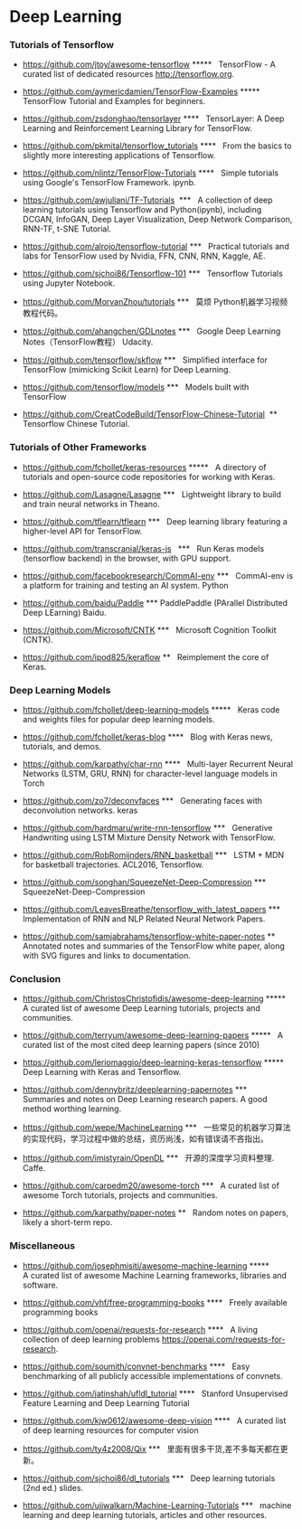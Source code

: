 # Deep Learning

### Tutorials of Tensorflow 


* https://github.com/jtoy/awesome-tensorflow *****  
TensorFlow - A curated list of dedicated resources http://tensorflow.org.

* https://github.com/aymericdamien/TensorFlow-Examples *****  
TensorFlow Tutorial and Examples for beginners.

* https://github.com/zsdonghao/tensorlayer ****  
TensorLayer: A Deep Learning and Reinforcement Learning Library for TensorFlow.

* https://github.com/pkmital/tensorflow_tutorials ****  
From the basics to slightly more interesting applications of Tensorflow.

* https://github.com/nlintz/TensorFlow-Tutorials ****  
Simple tutorials using Google's TensorFlow Framework. ipynb.

* https://github.com/awjuliani/TF-Tutorials  ***   
A collection of deep learning tutorials using Tensorflow and Python(ipynb), including DCGAN, InfoGAN, Deep Layer Visualization, 
Deep Network Comparison, RNN-TF, t-SNE Tutorial.

* https://github.com/alrojo/tensorflow-tutorial ***  
Practical tutorials and labs for TensorFlow used by Nvidia, FFN, CNN, RNN, Kaggle, AE.

* https://github.com/sjchoi86/Tensorflow-101 ***  
Tensorflow Tutorials using Jupyter Notebook.

* https://github.com/MorvanZhou/tutorials ***  
莫烦 Python机器学习视频教程代码。

* https://github.com/ahangchen/GDLnotes ***  
Google Deep Learning Notes（TensorFlow教程） Udacity.

* https://github.com/tensorflow/skflow ***  
Simplified interface for TensorFlow (mimicking Scikit Learn) for Deep Learning.

* https://github.com/tensorflow/models ***  
Models built with TensorFlow

* https://github.com/CreatCodeBuild/TensorFlow-Chinese-Tutorial  **   
Tensorflow Chinese Tutorial. 



### Tutorials of Other Frameworks 


* https://github.com/fchollet/keras-resources *****  
A directory of tutorials and open-source code repositories for working with Keras.

* https://github.com/Lasagne/Lasagne ***  
Lightweight library to build and train neural networks in Theano.

* https://github.com/tflearn/tflearn ***  
Deep learning library featuring a higher-level API for TensorFlow.

* https://github.com/transcranial/keras-js   ***  
Run Keras models (tensorflow backend) in the browser, with GPU support.

* https://github.com/facebookresearch/CommAI-env ***  
CommAI-env is a platform for training and testing an AI system. Python

* https://github.com/baidu/Paddle ***
PaddlePaddle (PArallel Distributed Deep LEarning) Baidu.

* https://github.com/Microsoft/CNTK ***  
Microsoft Cognition Toolkit (CNTK).

* https://github.com/ipod825/keraflow **  
Reimplement the core of Keras.



### Deep Learning Models


* https://github.com/fchollet/deep-learning-models *****  
Keras code and weights files for popular deep learning models.

* https://github.com/fchollet/keras-blog ****  
Blog with Keras news, tutorials, and demos.


* https://github.com/karpathy/char-rnn ****  
Multi-layer Recurrent Neural Networks (LSTM, GRU, RNN) for character-level language models in Torch

* https://github.com/zo7/deconvfaces ***  
Generating faces with deconvolution networks. keras

* https://github.com/hardmaru/write-rnn-tensorflow ***  
Generative Handwriting using LSTM Mixture Density Network with TensorFlow.

* https://github.com/RobRomijnders/RNN_basketball ***  
LSTM + MDN for basketball trajectories. ACL2016, Tensorflow.

* https://github.com/songhan/SqueezeNet-Deep-Compression ***  
SqueezeNet-Deep-Compression

* https://github.com/LeavesBreathe/tensorflow_with_latest_papers ***  
Implementation of RNN and NLP Related Neural Network Papers.


* https://github.com/samjabrahams/tensorflow-white-paper-notes **  
Annotated notes and summaries of the TensorFlow white paper, along with SVG figures and links to documentation.



###  Conclusion

* https://github.com/ChristosChristofidis/awesome-deep-learning *****  
A curated list of awesome Deep Learning tutorials, projects and communities.

* https://github.com/terryum/awesome-deep-learning-papers *****  
A curated list of the most cited deep learning papers (since 2010)

* https://github.com/leriomaggio/deep-learning-keras-tensorflow *****  
Deep Learning with Keras and Tensorflow.

* https://github.com/dennybritz/deeplearning-papernotes ***  
Summaries and notes on Deep Learning research papers. A good method worthing learning.

* https://github.com/wepe/MachineLearning ***  
一些常见的机器学习算法的实现代码，学习过程中做的总结，资历尚浅，如有错误请不吝指出。

* https://github.com/imistyrain/OpenDL ***  
开源的深度学习资料整理. Caffe.

* https://github.com/carpedm20/awesome-torch ***  
A curated list of awesome Torch tutorials, projects and communities.

* https://github.com/karpathy/paper-notes **  
Random notes on papers, likely a short-term repo.

### Miscellaneous


* https://github.com/josephmisiti/awesome-machine-learning *****   
A curated list of awesome Machine Learning frameworks, libraries and software.

* https://github.com/vhf/free-programming-books ****  
Freely available programming books

* https://github.com/openai/requests-for-research ****  
A living collection of deep learning problems https://openai.com/requests-for-research.

* https://github.com/soumith/convnet-benchmarks ****  
Easy benchmarking of all publicly accessible implementations of convnets.

* https://github.com/jatinshah/ufldl_tutorial ****  
Stanford Unsupervised Feature Learning and Deep Learning Tutorial

* https://github.com/kjw0612/awesome-deep-vision ****  
A curated list of deep learning resources for computer vision

* https://github.com/ty4z2008/Qix ***  
里面有很多干货,差不多每天都在更新。

* https://github.com/sjchoi86/dl_tutorials ***  
Deep learning tutorials (2nd ed.) slides.

* https://github.com/ujjwalkarn/Machine-Learning-Tutorials ***  
machine learning and deep learning tutorials, articles and other resources.

